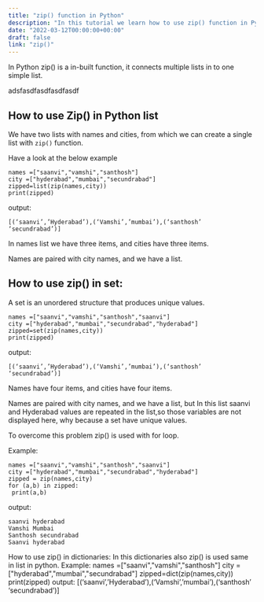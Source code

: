 ```yaml
---
title: "zip() function in Python"
description: "In this tutorial we learn how to use zip() function in Python"
date: "2022-03-12T00:00:00+00:00"
draft: false
link: "zip()"
---
```


In Python zip() is a in-built function, it connects multiple lists in to one simple list. 

adsfasdfasdfasdfasdf

## How to use Zip() in Python list

We have two lists with names and cities, from which we can create a single list with `zip()` function.

Have a look at the below example

```
names =["saanvi","vamshi","santhosh"]
city =["hyderabad","mumbai","secundrabad"]
zipped=list(zip(names,city))
print(zipped)
```
output:

```
[(‘saanvi’,’Hyderabad’),(‘Vamshi’,’mumbai’),(‘santhosh’ ‘secundrabad’)]
```
In names list we have three items, and cities have three items.

Names are paired with city names, and we have a list. 

## How to use zip() in set:

A set is an unordered structure that produces unique values.

```
names =["saanvi","vamshi","santhosh","saanvi"]
city =["hyderabad","mumbai","secundrabad","hyderabad"]
zipped=set(zip(names,city))
print(zipped)
```
output:

```
[(‘saanvi’,’Hyderabad’),(‘Vamshi’,’mumbai’),(‘santhosh’ ‘secundrabad’)]
```
Names have four items, and cities have four items. 

Names are paired with city names, and we have a list, but In this list saanvi and Hyderabad values are repeated in the list,so those variables are not displayed here, why because a set have unique values.

To overcome this problem zip() is used with for loop.

Example:

```
names =["saanvi","vamshi","santhosh","saanvi"]
city =["hyderabad","mumbai","secundrabad","hyderabad"]
zipped = zip(names,city)
for (a,b) in zipped:
 print(a,b)
```
output:
```
saanvi hyderabad
Vamshi Mumbai
Santhosh secundrabad
Saanvi hyderabad
``` 
How to use zip() in dictionaries:
In this dictionaries also zip() is used same in list in
python.
Example:
names =["saanvi","vamshi","santhosh"]
city =["hyderabad","mumbai","secundrabad"]
zipped=dict(zip(names,city))
print(zipped)
output:
[(‘saanvi’,’Hyderabad’),(‘Vamshi’,’mumbai’),(‘santhosh’ ‘secundrabad’)]